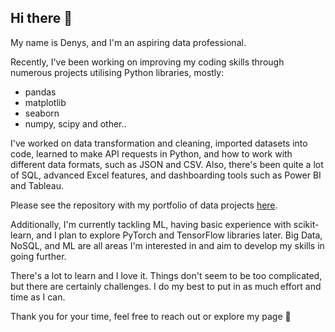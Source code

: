 ## Hi there 👋

My name is Denys, and I'm an aspiring data professional.  

Recently, I've been working on improving my coding skills through numerous projects utilising Python libraries, mostly:
- pandas
- matplotlib
- seaborn
- numpy, scipy and other..

I've worked on data transformation and cleaning, imported datasets into code, learned to make API requests in Python, and how to work with different data formats, such as JSON and CSV. 
Also, there's been quite a lot of SQL, advanced Excel features, and dashboarding tools such as Power BI and Tableau.

Please see the repository with my portfolio of data projects [here](https://github.com/NephriteLabs/Portfolio).

Additionally, I'm currently tackling ML, having basic experience with scikit-learn, and I plan to explore PyTorch and TensorFlow libraries later.
Big Data, NoSQL, and ML are all areas I'm interested in and aim to develop my skills in going further.

There's a lot to learn and I love it. Things don't seem to be too complicated, but there are certainly challenges. 
I do my best to put in as much effort and time as I can.

Thank you for your time, feel free to reach out or explore my page 🙂
